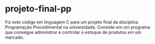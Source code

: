 # projeto-final-pp
 Fiz este código em linguagem C para um projeto final da disciplina Programação Procedimental na universidade. Consiste em um programa que consegue administrar e controlar o estoque de produtos em um mercado.
